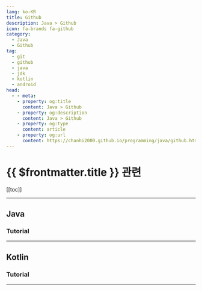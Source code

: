 ```yaml
---
lang: ko-KR
title: Github
description: Java > Github
icon: fa-brands fa-github
category: 
  - Java 
  - Github
tag: 
  - git
  - github
  - java
  - jdk
  - kotlin
  - android
head:
  - - meta:
    - property: og:title
      content: Java > Github
    - property: og:description
      content: Java > Github
    - property: og:type
      content: article  
    - property: og:url
      content: https://chanhi2000.github.io/programming/java/github.html
---
```


# {{ $frontmatter.title }} 관련

[[toc]]

---

## <FontIcon icon="fa-brands fa-java"/>Java

<MyGithubItems jsonName="lang-java" />

### Tutorial

<MyGithubItems jsonName="lang-java-tut" />

---

## <FontIcon icon="iconfont icon-kotlin"/>Kotlin

<MyGithubItems jsonName="lang-kotiln" />

### Tutorial

<MyGithubItems jsonName="lang-kotiln-tut" />

---

<TagLinks />